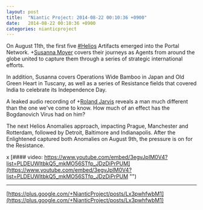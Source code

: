 ```yaml
---
layout: post
title:  "Niantic Project: 2014-08-22 00:10:36 +0900"
date:   2014-08-22 00:10:36 +0900
categories: nianticproject
---
```

On August 11th, the first five  [#Helios](https://plus.google.com/s/%23Helios "")  Artifacts emerged into the Portal Network. +[Susanna Moyer](https://plus.google.com/101560858827970533247 "") covers their journeys as Agents from around the globe united to capture them through a series of strategic international efforts.

In addition, Susanna covers Operations Wide Bamboo in Japan and Old Green Heart in Tuscany, as well as a series of Resistance fields that covered India to celebrate its Independence Day.

A leaked audio recording of +[Roland Jarvis](https://plus.google.com/103568659333550762891 "") reveals a man much different than the one we've come to know. How much of an effect has the Bogdanovich Virus had on him?

The next Helios Anomalies approach, impacting Prague, Manchester and Rotterdam, followed by Detroit, Baltimore and Indianapolis. After the Enlightened captured both Anomalies on August 9th, the pressure is on for the Resistance.

x
[#### video: https://www.youtube.com/embed/3egvJpIM0V4?list=PLDEUWItbkQ5_mkMO56STfp_JDzDiPrPUM](https://www.youtube.com/embed/3egvJpIM0V4?list=PLDEUWItbkQ5_mkMO56STfp_JDzDiPrPUM "")
- - -
[https://plus.google.com/+NianticProject/posts/Lx3pwhfwbM1](https://plus.google.com/+NianticProject/posts/Lx3pwhfwbM1)
